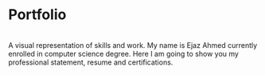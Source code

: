 # Portfolio
<br>
A visual representation of skills and work. My name is Ejaz Ahmed currently enrolled in computer science degree.
Here I am going to show you my professional statement, resume and certifications.
